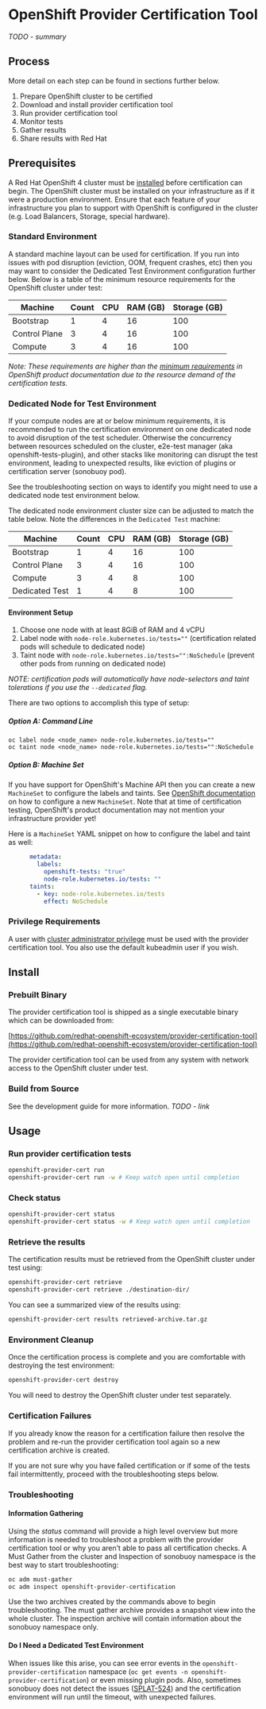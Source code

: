 # OpenShift Provider Certification Tool

*TODO - summary*

## Process

More detail on each step can be found in sections further below. 

1. Prepare OpenShift cluster to be certified
2. Download and install provider certification tool
3. Run provider certification tool
4. Monitor tests 
5. Gather results
6. Share results with Red Hat


## Prerequisites

A Red Hat OpenShift 4 cluster must be [installed](https://docs.openshift.com/container-platform/latest/installing/index.html) before certification can begin. The OpenShift cluster must be installed on your infrastructure as if it were a production environment. Ensure that each feature of your infrastructure you plan to support with OpenShift is configured in the cluster (e.g. Load Balancers, Storage, special hardware).

### Standard Environment

A standard machine layout can be used for certification. If you run into issues with pod disruption (eviction, OOM, frequent crashes, etc) then you may want to consider the Dedicated Test Environment configuration further below. Below is a table of the minimum resource requirements for the OpenShift cluster under test:

| Machine       | Count | CPU | RAM (GB) | Storage (GB) |
| ------------- | ----- | --- | -------- | ------------ |
| Bootstrap     | 1     | 4   | 16       | 100          |
| Control Plane | 3     | 4   | 16       | 100          |
| Compute       | 3     | 4   | 16       | 100          |


*Note: These requirements are higher than the [minimum requirements](https://docs.openshift.com/container-platform/latest/installing/installing_bare_metal/installing-bare-metal.html#installation-minimum-resource-requirements_installing-bare-metal) in OpenShift product documentation due to the resource demand of the certification tests.*

### Dedicated Node for Test Environment

If your compute nodes are at or below minimum requirements, it is recommended to run the certification environment on one dedicated node to avoid disruption of the test scheduler. Otherwise the concurrency between resources scheduled on the cluster, e2e-test manager (aka openshift-tests-plugin), and other stacks like monitoring can disrupt the test environment, leading to unexpected results, like eviction of plugins or certification server (sonobuoy pod).

See the troubleshooting section on ways to identify you might need to use a dedicated node test environment below.

The dedicated node environment cluster size can be adjusted to match the table below. Note the differences in the `Dedicated Test` machine:

| Machine       | Count | CPU | RAM (GB) | Storage (GB) |
| ------------- | ----- | --- | -------- | ------------ |
| Bootstrap     | 1     | 4   | 16       | 100          |
| Control Plane | 3     | 4   | 16       | 100          |
| Compute       | 3     | 4   | 8        | 100          |
| Dedicated Test| 1     | 4   | 8        | 100          |

#### Environment Setup

1. Choose one node with at least 8GiB of RAM and 4 vCPU
2. Label node with `node-role.kubernetes.io/tests=""` (certification related pods will schedule to dedicated node)
3. Taint node with `node-role.kubernetes.io/tests="":NoSchedule` (prevent other pods from running on dedicated node)

*NOTE: certification pods will automatically have node-selectors and taint tolerations if you use the `--dedicated` flag.*

There are two options to accomplish this type of setup:

##### Option A: Command Line 

```shell
oc label node <node_name> node-role.kubernetes.io/tests=""
oc taint node <node_name> node-role.kubernetes.io/tests="":NoSchedule
```

##### Option B: Machine Set 

If you have support for OpenShift's Machine API then you can create a new `MachineSet` to configure the labels and taints. See [OpenShift documentation](https://docs.openshift.com/container-platform/latest/machine_management/creating-infrastructure-machinesets.html#binding-infra-node-workloads-using-taints-tolerations_creating-infrastructure-machinesets) on how to configure a new `MachineSet`. Note that at time of certification testing, OpenShift's product documentation may not mention your infrastructure provider yet! 

Here is a `MachineSet` YAML snippet on how to configure the label and taint as well:

```yaml
      metadata:
        labels:
          openshift-tests: "true"
          node-role.kubernetes.io/tests: ""
      taints:
        - key: node-role.kubernetes.io/tests
          effect: NoSchedule
```


### Privilege Requirements

A user with [cluster administrator privilege](https://docs.openshift.com/container-platform/latest/authentication/using-rbac.html#creating-cluster-admin_using-rbac) must be used with the provider certification tool. You also use the default kubeadmin user if you wish. 


## Install


### Prebuilt Binary

The provider certification tool is shipped as a single executable binary which can be downloaded from:

[https://github.com/redhat-openshift-ecosystem/provider-certification-tool](https://github.com/redhat-openshift-ecosystem/provider-certification-tool)

The provider certification tool can be used from any system with network access to the OpenShift cluster under test. 


### Build from Source

See the development guide for more information.
*TODO - link*


## Usage


### Run provider certification tests

```sh
openshift-provider-cert run 
openshift-provider-cert run -w # Keep watch open until completion
```


### Check status

```sh
openshift-provider-cert status 
openshift-provider-cert status -w # Keep watch open until completion
```


### Retrieve the results

The certification results must be retrieved from the OpenShift cluster under test using:

```sh
openshift-provider-cert retrieve
openshift-provider-cert retrieve ./destination-dir/
```

You can see a summarized view of the results using:

```sh
openshift-provider-cert results retrieved-archive.tar.gz
```


### Environment Cleanup

Once the certification process is complete and you are comfortable with destroying the test environment:

```sh
openshift-provider-cert destroy
```

You will need to destroy the OpenShift cluster under test separately. 


### Certification Failures

If you already know the reason for a certification failure then resolve the problem and re-run the provider certification tool again so a new certification archive is created. 

If you are not sure why you have failed certification or if some of the tests fail intermittently, proceed with the troubleshooting steps below. 


### Troubleshooting

#### Information Gathering

Using the _status_ command will provide a high level overview but more information is needed to troubleshoot a problem with the provider certification tool or why you aren’t able to pass all certification checks. A Must Gather from the cluster and Inspection of sonobuoy namespace is the best way to start troubleshooting:

```sh
oc adm must-gather
oc adm inspect openshift-provider-certification
```

Use the two archives created by the commands above to begin troubleshooting. The must gather archive provides a snapshot view into the whole cluster. The inspection archive will contain information about the sonobuoy namespace only.

#### Do I Need a Dedicated Test Environment

When issues like this arise, you can see error events in the `openshift-provider-certification` namespace (`oc get events -n openshift-provider-certification`) or even missing plugin pods. Also, sometimes sonobuoy does not detect the issues ([SPLAT-524](https://issues.redhat.com/browse/SPLAT-524)) and the certification environment will run until the timeout, with unexpected failures.
